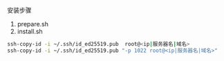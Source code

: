 安装步骤

1. prepare.sh
2. install.sh

```sh
ssh-copy-id -i ~/.ssh/id_ed25519.pub  root@<ip|服务器名|域名>
ssh-copy-id -i ~/.ssh/id_ed25519.pub "-p 1022 root@<ip|服务器名|域名>"
```
